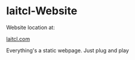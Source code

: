 # laitcl-Website

Website location at:

[laitcl.com](https://laitcl.github.io/laitcl-Website/)

Everything's a static webpage. Just plug and play
